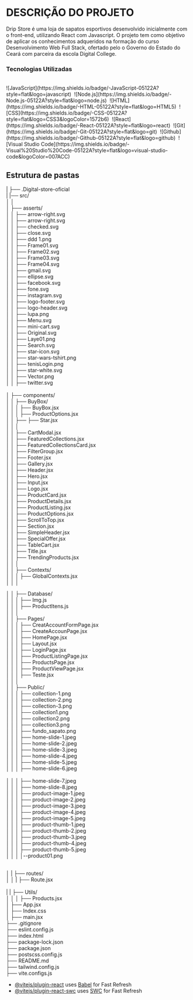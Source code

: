 
<h1>DESCRIÇÃO DO PROJETO</h1>

<p>Drip Store é uma loja de sapatos esportivos desenvolvido inicialmente com o front-end, utilizando React com Javascript. O projeto tem como objetivo de aplicar os conhecimentos adqueridos na formação do curso Desenvolvimento Web Full Stack, ofertado pelo o Governo do Estado do Ceará com parceira da escola Digital College.<p/>

<h3>Tecnologias Utilizadas</h3>
<br/>
![JavaScript](https://img.shields.io/badge/-JavaScript-05122A?style=flat&logo=javascript)&nbsp;
![Node.js](https://img.shields.io/badge/-Node.js-05122A?style=flat&logo=node.js)&nbsp;
![HTML](https://img.shields.io/badge/-HTML-05122A?style=flat&logo=HTML5)&nbsp;
![CSS](https://img.shields.io/badge/-CSS-05122A?style=flat&logo=CSS3&logoColor=1572b6)&nbsp;
![React](https://img.shields.io/badge/-React-05122A?style=flat&logo=react)&nbsp;
![Git](https://img.shields.io/badge/-Git-05122A?style=flat&logo=git)&nbsp;
![Github](https://img.shields.io/badge/-Github-05122A?style=flat&logo=github)&nbsp;
![Visual Studio Code](https://img.shields.io/badge/-Visual%20Studio%20Code-05122A?style=flat&logo=visual-studio-code&logoColor=007ACC)&nbsp;


<h2>Estrutura de pastas</h2>

|    ├── .Digital-store-oficial
<br/>
|     |── src/
<br/>
│    │
<br/>
│    ├── asserts/
<br/>
│    │    ├── arrow-right.svg
<br/>
│    │    ├── arrow-right.svg
<br/>
│    │    ├── checked.svg
<br/>
│    │    ├── close.svg
<br/>
│    │    ├── ddd 1.png
<br/>
│    │    ├── Frame01.svg
<br/>
│    │    ├── Frame02.svg
<br/>
│    │    ├── Frame03.svg
<br/>
│    │    ├── Frame04.svg
<br/>
│    │    ├── gmail.svg
<br/>
│    │    ├── ellipse.svg
<br/>
│    │    ├── facebook.svg
<br/>
│    │    ├── fone.svg
<br/>
│    │    ├── instagram.svg
<br/>
│    │    ├── logo-footer.svg
<br/>
│    │    ├── logo-header.svg
<br/>
│    │    ├── lupa.png
<br/>
│    │    ├── Menu.svg
<br/>
│    │    ├── mini-cart.svg
<br/>
│    │    ├── Original.svg
<br/>
│    │    ├── Laye01.png
<br/>
│    │    ├── Search.svg
<br/>
│    │    ├── star-icon.svg
<br/>
│    │    ├── star-wars-tshirt.png
<br/>
│    │    ├── tenisLogin.png
<br/>
│    │    ├── star-white.svg
<br/>
│    │    ├── Vector.png
<br/>
│    │    ├── twitter.svg
<br/>
<br/>
│    ├── components/
<br/>
│    │    ├── BuyBox/
<br/>
│    │    │   ├── BuyBox.jsx
<br/>
│    │    │   ├── ProductOptions.jsx
<br/>
│    │    ├── ├── Star.jsx
<br/>
│    │    │
<br/>
│    │    ├── CartModal.jsx
<br/>
│    │    ├── FeaturedCollections.jsx
<br/>
│    │    ├── FeaturedCollectionsCard.jsx
<br/>
│    │    ├── FilterGroup.jsx
<br/>
│    │    ├── Footer.jsx
<br/>
│    │    ├── Gallery.jsx
<br/>
│    │    ├── Header.jsx
<br/>
│    │    ├── Hero.jsx
<br/>
│    │    ├── Input.jsx
<br/>
│    │    ├── Logo.jsx
<br/>
│    │    ├── ProductCard.jsx
<br/>
│    │    ├── ProductDetails.jsx
<br/>
│    │    ├── ProductListing.jsx
<br/>
│    │    ├── ProductOptions.jsx
<br/>
│    │    ├── ScrollToTop.jsx
<br/>
│    │    ├── Section.jsx
<br/>
│    │    ├── SimpleHeader.jsx
<br/>
│    │    ├── SpecialOffer.jsx
<br/>
│    │    ├── TableCart.jsx
<br/>
│    │    ├── Title.jsx
<br/>
│    │    ├── TrendingProducts.jsx
<br/>
│    │    │
<br/>
│    │    ├── Contexts/
<br/>
│    │    │   ├── GlobalContexts.jsx
<br/>
│    │    │
<br/>

│    │    ├── Database/
<br/>
│    │    │   ├── Img.js
<br/>
│    │    │   ├── ProductItens.js
<br/>
│    │    │
<br/>
│    │    ├── Pages/
<br/>
│    │    │   ├── CreatAccountFormPage.jsx
<br/>
│    │    │   ├── CreateAccounPage.jsx
<br/>
│    │    │   ├── HomePage.jsx
<br/>
│    │    │   ├── Layout.jsx
<br/>
│    │    │   ├── LoginPage.jsx
<br/>
│    │    │   ├── ProductListingPage.jsx
<br/>
│    │    │   ├── ProductsPage.jsx
<br/>
│    │    │   ├── ProductViewPage.jsx
<br/>
│    │    │   ├── Teste.jsx
<br/>
│    │    │
<br/>
│    │    ├── Public/
<br/>
│    │    │   ├── collection-1.png
<br/>
│    │    │   ├── collection-2.png
<br/>
│    │    │   ├── collection-3.png
<br/>
│    │    │   ├── collection1.png
<br/>
│    │    │   ├── collection2.png
<br/>
│    │    │   ├── collection3.png
<br/>
│    │    │   ├── fundo_sapato.png
<br/>
│    │    │   ├── home-slide-1.jpeg
<br/>
│    │    │   ├── home-slide-2.jpeg
<br/>
│    │    │   ├── home-slide-3.jpeg
<br/>
│    │    │   ├── home-slide-4.jpeg
<br/>
│    │    │   ├── home-slide-5.jpeg
<br/>
│    │    │   ├── home-slide-6.jpeg<br/>
<br/>
│    │    │   ├── home-slide-7.jpeg
<br/>
│    │    │   ├── home-slide-8.jpeg
<br/>
│    │    │   ├── product-image-1.jpeg
<br/>
│    │    │   ├── product-image-2.jpeg
<br/>
│    │    │   ├── product-image-3.jpeg
<br/>
│    │    │   ├── product-image-4.jpeg
<br/>
│    │    │   ├── product-image-5.jpeg
<br/>
│    │    │   ├── product-thumb-1.jpeg
<br/>
│    │    │   ├── product-thumb-2.jpeg
<br/>
│    │    │   ├── product-thumb-3.jpeg
<br/>
│    │    │   ├── product-thumb-4.jpeg
<br/>
│    │    │   ├── product-thumb-5.jpeg
<br/>
│    │    │   │--product01.png

<br/>
│    |        ├── routes/
<br/>
│    │    |   ├── Route.jsx
<br/>
<br/>
|    |    ├── Utils/
<br/>
│    │    │    ├── Products.jsx
<br/>
│    ├── App.jsx
<br/>
│    ├── Index.css
<br/>
│    ├── main.jsx
<br/>
├── .gitignore
<br/>
├── eslint.config.js
<br/>
├── index.html
<br/>
├── package-lock.json
<br/>
├── package.json
<br/>
├── postscss.config.js
<br/>
├── README.md
<br/>
├── tailwind.config.js
<br/>
├── vite.configs.js
<br/>



- [@vitejs/plugin-react](https://github.com/vitejs/vite-plugin-react/blob/main/packages/plugin-react/README.md) uses [Babel](https://babeljs.io/) for Fast Refresh
- [@vitejs/plugin-react-swc](https://github.com/vitejs/vite-plugin-react-swc) uses [SWC](https://swc.rs/) for Fast Refresh
